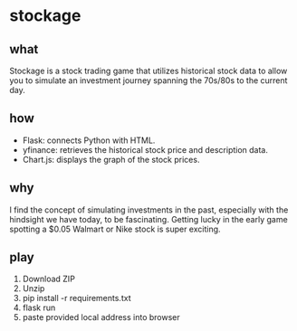 # stockage

## what
Stockage is a stock trading game that utilizes historical stock data to allow you to simulate an investment journey spanning the 70s/80s to the current day.

## how
- Flask: connects Python with HTML.
- yfinance: retrieves the historical stock price and description data.
- Chart.js: displays the graph of the stock prices.

## why
I find the concept of simulating investments in the past, especially with the hindsight we have today, to be fascinating. Getting lucky in the early game spotting a $0.05 Walmart or Nike stock is super exciting.

## play
1. Download ZIP
2. Unzip
3. pip install -r requirements.txt
4. flask run
5. paste provided local address into browser
